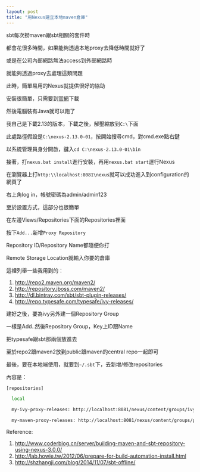 ```yaml
---
layout: post
title: "用Nexus建立本地maven倉庫"
---
```


sbt每次撈maven跟sbt相關的套件時

都會花很多時間，如果能夠透過本地proxy去降低時間就好了

或是在公司內部網路無法access到外部網路時

就能夠透過proxy去處理這類問題

此時，簡單易用的Nexus就提供很好的協助

安裝很簡單，只需要到[官網](http://www.sonatype.com/download-oss-sonatype?__hssc=31049440.4.1471001289156&__hstc=31049440.ab44c999338fa3bd70ea922bfa73b935.1470829351372.1470829351372.1471001289156.2&__hsfp=203408250&hsCtaTracking=43e2beb1-4cb4-42e4-b2d8-9bb4edf0493b%7C7c6988c8-ca35-42d0-b585-ae5147f27d5b)下載

然後電腦裝有Java就可以跑了

我自己是下載2.13的版本，下載之後，解壓縮放到`C:\`下面

此處路徑假設是`C:\nexus-2.13.0-01`，按開始搜尋cmd，對cmd.exe點右鍵

以系統管理員身分開啟，鍵入`cd C:\nexus-2.13.0-01\bin`

接著，打`nexus.bat install`進行安裝，再用`nexus.bat start`運行Nexus

在瀏覽器上打`http:\\localhost:8081\nexus`就可以成功進入到configuration的網頁了

右上角log in，帳號密碼為admin/admin123


至於設置方式，這部分也很簡單

在左邊Views/Repositories下面的Repositories裡面

按下`Add...`新增`Proxy Repository`

Repository ID/Repository Name都隨便你打

Remote Storage Location就輸入你要的倉庫

這裡列舉一些我用到的：

1. http://repo2.maven.org/maven2/
1. http://repository.jboss.com/maven2/
1. http://dl.bintray.com/sbt/sbt-plugin-releases/
1. http://repo.typesafe.com/typesafe/ivy-releases/

建好之後，要為ivy另外建一個Repository Group

一樣是Add..然後Repository Group，Key上ID跟Name

把typesafe跟sbt那兩個放進去

至於repo2跟maven2放到public跟maven的central repo一起即可

最後，要在本地端使用，就要到`~/.sbt`下，去新增/修改repositories

內容是：

``` bash
[repositories]

  local

  my-ivy-proxy-releases: http://localhost:8081/nexus/content/groups/ivy/, [organization]/[module]/(scala_[scalaVersion]/)(sbt_[sbtVersion]/)[revision]/[type]s/[artifact](-[classifier]).[ext]

  my-maven-proxy-releases: http://localhost:8081/nexus/content/groups/public
```

Reference:
  1. http://www.coderblog.cn/server/building-maven-and-sbt-repository-using-nexus-3.0.0/
  1. http://lab.howie.tw/2012/06/prepare-for-build-automation-install.html
  1. http://shzhangji.com/blog/2014/11/07/sbt-offline/
